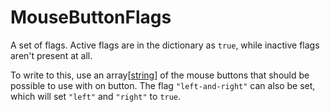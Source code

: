 # MouseButtonFlags

A set of flags. Active flags are in the dictionary as `true`, while inactive flags aren't present at all.

To write to this, use an array[[string](runtime:string)] of the mouse buttons that should be possible to use with on button. The flag `"left-and-right"` can also be set, which will set `"left"` and `"right"` to `true`.

